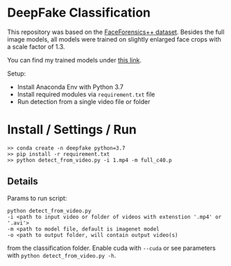 # DeepFake Classification

This repository was based on the [FaceForensics++ dataset](https://github.com/ondyari/FaceForensics). Besides the full image models, all models were trained on slightly enlarged face crops with a scale factor of 1.3.

You can find my trained models under [this link](https://drive.google.com/drive/folders/1TvNujQ8Aar-j4hF1HyOqXKucULjMsi3C?usp=sharing).   

Setup:
- Install Anaconda Env with Python 3.7
- Install required modules via `requirement.txt` file
- Run detection from a single video file or folder

# Install / Settings / Run

```shell
>> conda create -n deepfake python=3.7
>> pip install -r requirement.txt
>> python detect_from_video.py -i 1.mp4 -m full_c40.p
```

## Details

Params to run script:

```shell
python detect_from_video.py
-i <path to input video or folder of videos with extenstion '.mp4' or '.avi'>
-m <path to model file, default is imagenet model
-o <path to output folder, will contain output video(s)
```  
from the classification folder. Enable cuda with ```--cuda```  or see parameters with ```python detect_from_video.py -h```.